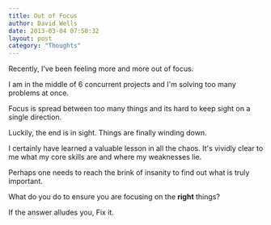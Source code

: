 ```yaml
---
title: Out of Focus
author: David Wells
date: 2013-03-04 07:50:32
layout: post
category: "Thoughts"
---
```


Recently, I've been feeling more and more out of focus.

I am in the middle of 6 concurrent projects and I'm solving too many problems at once.

Focus is spread between too many things and its hard to keep sight on a single direction.

Luckily, the end is in sight. Things are finally winding down.

I certainly have learned a valuable lesson in all the chaos. It's vividly clear to me what my core skills are and where my weaknesses lie.

Perhaps one needs to reach the brink of insanity to find out what is truly important.

What do you do to ensure you are focusing on the <strong>right</strong> things?

If the answer alludes you, Fix it.
